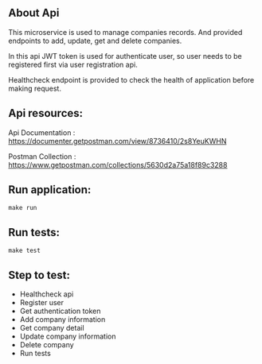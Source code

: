 <p align="center"></p>

## About Api

This microservice is used to manage companies records. And provided endpoints to add, update, get and delete companies.

In this api JWT token is used for authenticate user, so user needs to be registered first via user registration api.

Healthcheck endpoint is provided to check the health of application before making request.


## Api resources:

Api Documentation : https://documenter.getpostman.com/view/8736410/2s8YeuKWHN

Postman Collection : https://www.getpostman.com/collections/5630d2a75a18f89c3288


## Run application:

```
make run
```

## Run tests:

```
make test
```

## Step to test:

+ Healthcheck api
+ Register user
+ Get authentication token
+ Add company information
+ Get company detail
+ Update company information
+ Delete company
+ Run tests